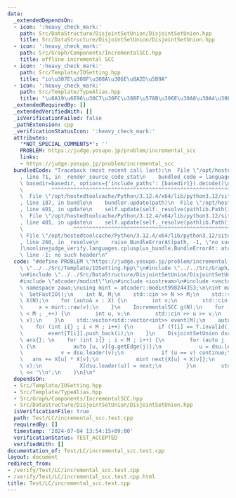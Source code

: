 ```yaml
---
data:
  _extendedDependsOn:
  - icon: ':heavy_check_mark:'
    path: Src/DataStructure/DisjointSetUnion/DisjointSetUnion.hpp
    title: Src/DataStructure/DisjointSetUnion/DisjointSetUnion.hpp
  - icon: ':heavy_check_mark:'
    path: Src/Graph/Components/IncrementalSCC.hpp
    title: offline incremental SCC
  - icon: ':heavy_check_mark:'
    path: Src/Template/IOSetting.hpp
    title: "io\u307E\u308F\u308A\u306E\u8A2D\u5B9A"
  - icon: ':heavy_check_mark:'
    path: Src/Template/TypeAlias.hpp
    title: "\u6A19\u6E96\u30C7\u30FC\u30BF\u578B\u306E\u30A8\u30A4\u30EA\u30A2\u30B9"
  _extendedRequiredBy: []
  _extendedVerifiedWith: []
  _isVerificationFailed: false
  _pathExtension: cpp
  _verificationStatusIcon: ':heavy_check_mark:'
  attributes:
    '*NOT_SPECIAL_COMMENTS*': ''
    PROBLEM: https://judge.yosupo.jp/problem/incremental_scc
    links:
    - https://judge.yosupo.jp/problem/incremental_scc
  bundledCode: "Traceback (most recent call last):\n  File \"/opt/hostedtoolcache/Python/3.12.4/x64/lib/python3.12/site-packages/onlinejudge_verify/documentation/build.py\"\
    , line 71, in _render_source_code_stat\n    bundled_code = language.bundle(stat.path,\
    \ basedir=basedir, options={'include_paths': [basedir]}).decode()\n          \
    \         ^^^^^^^^^^^^^^^^^^^^^^^^^^^^^^^^^^^^^^^^^^^^^^^^^^^^^^^^^^^^^^^^^^^^^^^^^^^^^^^^^\n\
    \  File \"/opt/hostedtoolcache/Python/3.12.4/x64/lib/python3.12/site-packages/onlinejudge_verify/languages/cplusplus.py\"\
    , line 187, in bundle\n    bundler.update(path)\n  File \"/opt/hostedtoolcache/Python/3.12.4/x64/lib/python3.12/site-packages/onlinejudge_verify/languages/cplusplus_bundle.py\"\
    , line 401, in update\n    self.update(self._resolve(pathlib.Path(included), included_from=path))\n\
    \  File \"/opt/hostedtoolcache/Python/3.12.4/x64/lib/python3.12/site-packages/onlinejudge_verify/languages/cplusplus_bundle.py\"\
    , line 401, in update\n    self.update(self._resolve(pathlib.Path(included), included_from=path))\n\
    \                ^^^^^^^^^^^^^^^^^^^^^^^^^^^^^^^^^^^^^^^^^^^^^^^^^^^^^^^^^\n \
    \ File \"/opt/hostedtoolcache/Python/3.12.4/x64/lib/python3.12/site-packages/onlinejudge_verify/languages/cplusplus_bundle.py\"\
    , line 260, in _resolve\n    raise BundleErrorAt(path, -1, \"no such header\"\
    )\nonlinejudge_verify.languages.cplusplus_bundle.BundleErrorAt: atcoder/scc.hpp:\
    \ line -1: no such header\n"
  code: "#define PROBLEM \"https://judge.yosupo.jp/problem/incremental_scc\"\n\n#include\
    \ \"../../Src/Template/IOSetting.hpp\"\n#include \"../../Src/Graph/Components/IncrementalSCC.hpp\"\
    \n#include \"../../Src/DataStructure/DisjointSetUnion/DisjointSetUnion.hpp\" \n\
    #include \"atcoder/modint\"\n\n#include <iostream>\n#include <vector>\n\nusing\
    \ namespace zawa;\nusing mint = atcoder::modint998244353;\n\nint main() {\n  \
    \  SetFastIO();\n    int N, M;\n    std::cin >> N >> M;\n    std::vector<mint>\
    \ X(N);\n    for (auto& x : X) {\n        int v;\n        std::cin >> v;\n   \
    \     x = mint::raw(v);\n    }\n    IncrementalSCC g(N);\n    for (int _{} ; _\
    \ < M ; _++) {\n        int u, v;\n        std::cin >> u >> v;\n        g.addEdge(u,\
    \ v);\n    }\n    std::vector<std::vector<int>> event(M);\n    auto T{g.build()};\n\
    \    for (int i{} ; i < M ; i++) {\n        if (T[i] == T.invalid()) continue;\n\
    \        event[T[i]].push_back(i);\n    }\n    DisjointSetUnion dsu(N);\n    mint\
    \ ans{}; \n    for (int i{} ; i < M ; i++) {\n        for (auto j : event[i])\
    \ {\n            auto [u, v]{g.getEdge(j)};\n            u = dsu.leader(u);\n\
    \            v = dsu.leader(v);\n            if (u == v) continue;\n         \
    \   ans += X[u] * X[v];\n            mint next{X[u] + X[v]};\n            dsu.merge(u,\
    \ v);\n            X[dsu.leader(u)] = next;\n        }\n        std::cout << ans.val()\
    \ << '\\n';\n    }\n}\n"
  dependsOn:
  - Src/Template/IOSetting.hpp
  - Src/Template/TypeAlias.hpp
  - Src/Graph/Components/IncrementalSCC.hpp
  - Src/DataStructure/DisjointSetUnion/DisjointSetUnion.hpp
  isVerificationFile: true
  path: Test/LC/incremental_scc.test.cpp
  requiredBy: []
  timestamp: '2024-07-04 13:54:15+09:00'
  verificationStatus: TEST_ACCEPTED
  verifiedWith: []
documentation_of: Test/LC/incremental_scc.test.cpp
layout: document
redirect_from:
- /verify/Test/LC/incremental_scc.test.cpp
- /verify/Test/LC/incremental_scc.test.cpp.html
title: Test/LC/incremental_scc.test.cpp
---
```

